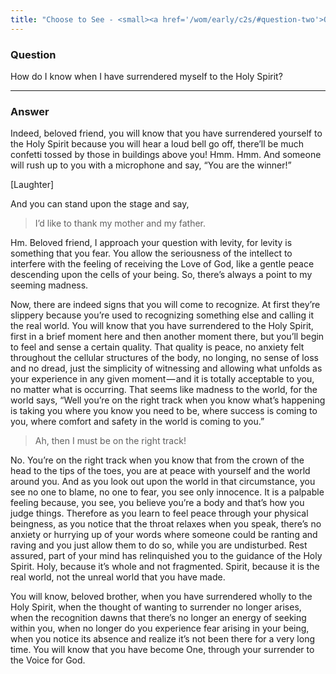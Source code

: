 ```yaml
---
title: "Choose to See - <small><a href='/wom/early/c2s/#question-two'>Question Two</a></small>"
---
```


### Question

How do I know when I have surrendered myself to the Holy Spirit?

---

### Answer

Indeed, beloved friend, you will know that you have surrendered yourself
to the Holy Spirit because you will hear a loud bell go off, there’ll be
much confetti tossed by those in buildings above you! Hmm. Hmm. And
someone will rush up to you with a microphone and say, “You are the
winner!”

[Laughter]

And you can stand upon the stage and say,

> I’d like to thank my mother and my father.

Hm. Beloved friend, I approach your question with levity, for levity is
something that you fear. You allow the seriousness of the intellect to
interfere with the feeling of receiving the Love of God, like a gentle
peace descending upon the cells of your being. So, there’s always a
point to my seeming madness.

Now, there are indeed signs that you will come to recognize. At first
they’re slippery because you’re used to recognizing something else and
calling it the real world. You will know that you have surrendered to
the Holy Spirit, first in a brief moment here and then another moment
there, but you’ll begin to feel and sense a certain quality.  That
quality is peace, no anxiety felt throughout the cellular structures of
the body, no longing, no sense of loss and no dread, just the simplicity
of witnessing and allowing what unfolds as your experience in any given
moment — and it is totally acceptable to you, no matter what is
occurring. That seems like madness to the world, for the world says,
“Well you’re on the right track when you know what’s happening is taking
you where you know you need to be, where success is coming to you, where
comfort and safety in the world is coming to you.”

> Ah, then I must be on the right track!

No. You’re on the right track when you know that from the crown of the
head to the tips of the toes, you are at peace with yourself and the
world around you. And as you look out upon the world in that
circumstance, you see no one to blame, no one to fear, you see only
innocence. It is a palpable feeling because, you see, you believe you’re
a body and that’s how you judge things. Therefore as you learn to feel
peace through your physical beingness, as you notice that the throat
relaxes when you speak, there’s no anxiety or hurrying up of your words
where someone could be ranting and raving and you just allow them to do
so, while you are undisturbed. Rest assured, part of your mind has
relinquished you to the guidance of the Holy Spirit. Holy, because it’s
whole and not fragmented. Spirit, because it is the real world, not the
unreal world that you have made.

You will know, beloved brother, when you have surrendered wholly to the
Holy Spirit, when the thought of wanting to surrender no longer arises,
when the recognition dawns that there’s no longer an energy of seeking
within you, when no longer do you experience fear arising in your being,
when you notice its absence and realize it’s not been there for a very
long time. You will know that you have become One, through your
surrender to the Voice for God.

